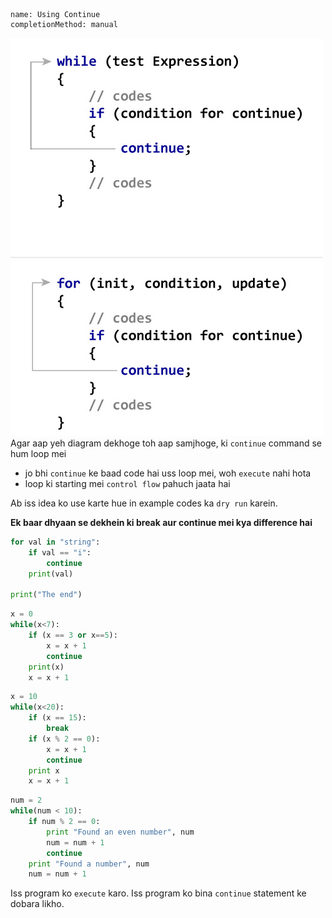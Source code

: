 ```ngMeta
name: Using Continue
completionMethod: manual
```

![How Continue Statements Work!](assets/how-continue-statement-works.jpg)
Agar aap yeh diagram dekhoge toh aap samjhoge, ki `continue` command se hum loop mei
- jo bhi `continue` ke baad code hai uss loop mei, woh `execute` nahi hota
- loop ki starting mei `control flow` pahuch jaata hai

Ab iss idea ko use karte hue in example codes ka `dry run` karein.

__Ek baar dhyaan se dekhein ki break aur continue mei kya difference hai__

```python
for val in "string":
    if val == "i":
        continue
    print(val)

print("The end")
```

```python
x = 0
while(x<7):
    if (x == 3 or x==5):
        x = x + 1
        continue
    print(x)
    x = x + 1
```

```python
x = 10
while(x<20):
    if (x == 15):
        break
    if (x % 2 == 0):
        x = x + 1
        continue
    print x
    x = x + 1
```

```python
num = 2
while(num < 10):
    if num % 2 == 0:
        print "Found an even number", num
        num = num + 1
        continue
    print "Found a number", num
    num = num + 1
```
Iss program ko `execute` karo. Iss program ko bina `continue` statement ke dobara likho.